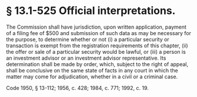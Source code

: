 # § 13.1-525 Official interpretations.

<p>The Commission shall have jurisdiction, upon written application, payment of a filing fee of $500 and submission of such data as may be necessary for the purpose, to determine whether or not (i) a particular security or transaction is exempt from the registration requirements of this chapter, (ii) the offer or sale of a particular security would be lawful, or (iii) a person is an investment advisor or an investment advisor representative. Its determination shall be made by order, which, subject to the right of appeal, shall be conclusive on the same state of facts in any court in which the matter may come for adjudication, whether in a civil or a criminal case.</p><p>Code 1950, § 13-112; 1956, c. 428; 1984, c. 771; 1992, c. 19.</p>